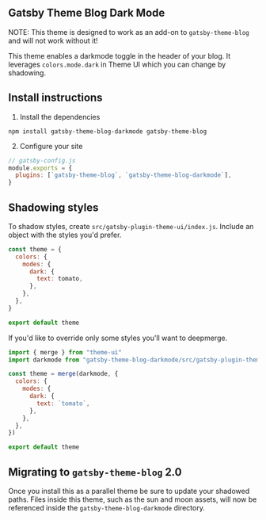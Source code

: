 ## Gatsby Theme Blog Dark Mode

NOTE: This theme is designed to work as an add-on to `gatsby-theme-blog` and will not work without it!

This theme enables a darkmode toggle in the header of your blog. It leverages `colors.mode.dark` in Theme UI which you can change by shadowing.

## Install instructions

1. Install the dependencies

```shell
npm install gatsby-theme-blog-darkmode gatsby-theme-blog
```

2. Configure your site

```javascript
// gatsby-config.js
module.exports = {
  plugins: [`gatsby-theme-blog`, `gatsby-theme-blog-darkmode`],
}
```

## Shadowing styles

To shadow styles, create `src/gatsby-plugin-theme-ui/index.js`. Include an object with the styles you'd prefer.

```javascript
const theme = {
  colors: {
    modes: {
      dark: {
        text: tomato,
      },
    },
  },
}

export default theme
```

If you'd like to override only some styles you'll want to deepmerge.

```javascript
import { merge } from "theme-ui"
import darkmode from "gatsby-theme-blog-darkmode/src/gatsby-plugin-theme-ui"

const theme = merge(darkmode, {
  colors: {
    modes: {
      dark: {
        text: `tomato`,
      },
    },
  },
})

export default theme
```

## Migrating to `gatsby-theme-blog` 2.0

Once you install this as a parallel theme be sure to update your shadowed paths. Files inside this theme, such as the sun and moon assets, will now be referenced inside the `gatsby-theme-blog-darkmode` directory.
